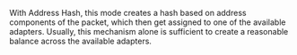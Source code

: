 With Address Hash, this mode creates a hash based on address components of the packet, which then get assigned to one of the available adapters. Usually, this mechanism alone is sufficient to create a reasonable balance across the available adapters.